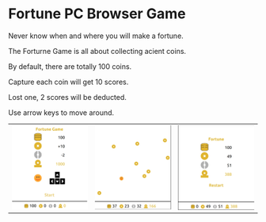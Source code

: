 # Fortune PC Browser Game

Never know when and where you will make a fortune.

The Forturne Game is all about collecting acient coins.

By default, there are totally 100 coins.

Capture each coin will get 10 scores.

Lost one, 2 scores will be deducted. 

Use arrow keys to move around.


<table>
  <tr>
    <td width="33%">
      <img src="/src/screenshot/start.jpg" width="300"/>
    </td>
    <td width="33%">
       <img src="/src/screenshot/game.jpg" width="300"/>
    </td>
    <td width="33%">
      <img src="/src/screenshot/results.jpg" width="300"/>
    </td>
  </tr>
</table>

